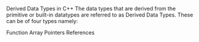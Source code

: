 Derived Data Types in C++
The data types that are derived from the primitive or built-in datatypes are referred to as Derived Data Types. These can be of four types namely:

Function
Array
Pointers
References
